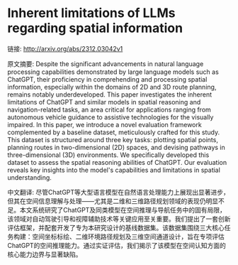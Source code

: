 # Inherent limitations of LLMs regarding spatial information

链接: http://arxiv.org/abs/2312.03042v1

原文摘要:
Despite the significant advancements in natural language processing
capabilities demonstrated by large language models such as ChatGPT, their
proficiency in comprehending and processing spatial information, especially
within the domains of 2D and 3D route planning, remains notably underdeveloped.
This paper investigates the inherent limitations of ChatGPT and similar models
in spatial reasoning and navigation-related tasks, an area critical for
applications ranging from autonomous vehicle guidance to assistive technologies
for the visually impaired. In this paper, we introduce a novel evaluation
framework complemented by a baseline dataset, meticulously crafted for this
study. This dataset is structured around three key tasks: plotting spatial
points, planning routes in two-dimensional (2D) spaces, and devising pathways
in three-dimensional (3D) environments. We specifically developed this dataset
to assess the spatial reasoning abilities of ChatGPT. Our evaluation reveals
key insights into the model's capabilities and limitations in spatial
understanding.

中文翻译:
尽管ChatGPT等大型语言模型在自然语言处理能力上展现出显著进步，但其在空间信息理解与处理——尤其是二维和三维路径规划领域的表现仍明显不足。本文系统研究了ChatGPT及同类模型在空间推理与导航任务中的固有局限，该领域对自动驾驶引导和视障辅助技术等关键应用至关重要。我们提出了一套创新评估框架，并配套开发了专为本研究设计的基线数据集。该数据集围绕三大核心任务构建：空间坐标标绘、二维环境路径规划及三维空间通道设计，旨在专项评估ChatGPT的空间推理能力。通过实证评估，我们揭示了该模型在空间认知方面的核心能力边界与显著缺陷。
